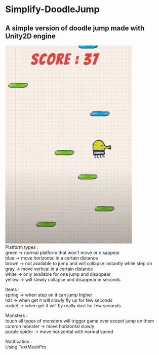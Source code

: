 # Simplify-DoodleJump
A simple version of doodle jump made with Unity2D engine
--------------------------------------------------------
![image](https://github.com/AaronLin20010601/Simplify-DoodleJump/blob/main/doodle_demo.PNG)  
Platform types :  
green -> normal platform that won't move or disappear  
blue -> move horizontal in a certain distance  
brown -> not available to jump and will collapse instantly while step on  
gray -> move vertical in a certain distance  
white -> only available for one jump and disappear  
yellow -> will slowly collapse and disappear in seconds  
  
Items :  
spring -> when step on it can jump higher  
hat -> when get it will slowly fly up for few seconds  
rocket -> when get it will fly really dast for few seconds  
  
Monsters :  
touch all types of monsters will trigger game over excpet jump on them  
camron monster -> move horizontal slowly  
purple spider -> move horizontal with normal speed  
  
Notification :  
Using TextMeshPro

